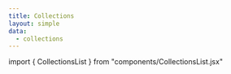 ```yaml
---
title: Collections
layout: simple
data:
  - collections
---
```

import { CollectionsList } from "components/CollectionsList.jsx"

<CollectionsList collections={collections}/>